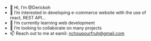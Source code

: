 - 👋 Hi, I’m @Derickoh
- 👀 I’m interested in developing e-commerce website with the use of react, REST API...
- 🌱 I’m currently learning web development
- 💞️ I’m looking to collaborate on many projects
- 📫 Reach out to me at eamil: nchoupourfruh@gmail.com

<!---
Derickoh/Derickoh is a ✨ special ✨ repository because its `README.md` (this file) appears on your GitHub profile.
You can click the Preview link to take a look at your changes.
--->
